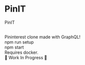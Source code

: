 # PinIT
PinIT

<br/>Pininterest clone made with GraphQL! 
<br/>npm run setup 
<br/>npm start 
<br/>Requires docker. 
<br/>🐳 Work In Progress 🐳

